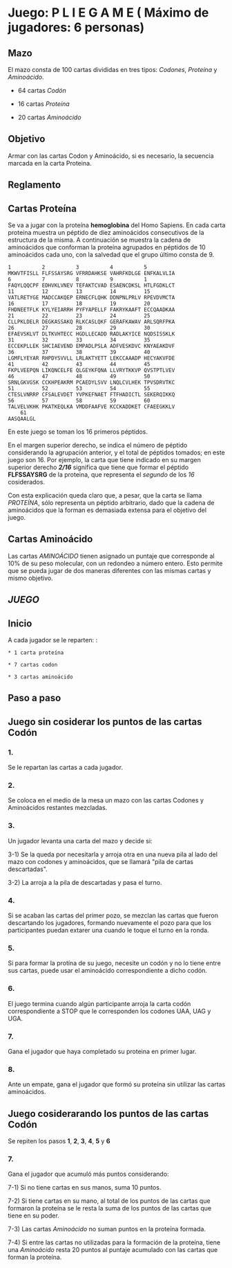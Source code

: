 # Juego: P L I E G A M E ( Máximo de jugadores: 6 personas)


## Mazo 
El mazo consta de 100 cartas divididas en tres tipos: *Codones*, *Proteína* y *Aminoácido*.

  - 64 cartas *Codón*
  
  - 16 cartas *Proteína*
  
  - 20 cartas *Aminoácido*
  
   

## Objetivo

Armar con las cartas Codon y Aminoácido, si es necesario, la secuencia marcada en la carta Proteina.


## Reglamento

## Cartas Proteína

Se va a jugar con la proteína **hemoglobina** del Homo Sapiens. En cada carta proteína muestra un péptido de diez aminoácidos consecutivos de la estructura de la misma. 
A continuación se muestra la cadena de aminoácidos que conforman la proteína agrupados en péptidos de 10 aminoácidos cada uno, con la salvedad que el grupo último consta de 9.

	1          2          3          4          5
	MKWVTFISLL FLFSSAYSRG VFRRDAHKSE VAHRFKDLGE ENFKALVLIA 
	6          7          8          9          1 
	FAQYLQQCPF EDHVKLVNEV TEFAKTCVAD ESAENCDKSL HTLFGDKLCT 
	11         12         13         14         15 
	VATLRETYGE MADCCAKQEP ERNECFLQHK DDNPNLPRLV RPEVDVMCTA 
	16         17         18         19         20
	FHDNEETFLK KYLYEIARRH PYFYAPELLF FAKRYKAAFT ECCQAADKAA 
	21         22         23         24         25 
	CLLPKLDELR DEGKASSAKQ RLKCASLQKF GERAFKAWAV ARLSQRFPKA 
	26         27         28         29         30 
	EFAEVSKLVT DLTKVHTECC HGDLLECADD RADLAKYICE NQDSISSKLK 
	31         32         33         34         35
	ECCEKPLLEK SHCIAEVEND EMPADLPSLA ADFVESKDVC KNYAEAKDVF 
	36         37         38         39         40
	LGMFLYEYAR RHPDYSVVLL LRLAKTYETT LEKCCAAADP HECYAKVFDE 
	41         42         43         44         45
	FKPLVEEPQN LIKQNCELFE QLGEYKFQNA LLVRYTKKVP QVSTPTLVEV 
	46         47         48         49         50 
	SRNLGKVGSK CCKHPEAKRM PCAEDYLSVV LNQLCVLHEK TPVSDRVTKC 
	51         52         53         54         55 
	CTESLVNRRP CFSALEVDET YVPKEFNAET FTFHADICTL SEKERQIKKQ 
	56         57         58         59         60
	TALVELVKHK PKATKEQLKA VMDDFAAFVE KCCKADDKET CFAEEGKKLV 
        61
	AASQAALGL 
	
En este juego se toman los 16 primeros péptidos.

En el margen superior derecho, se indica el número de péptido considerando la agrupación anterior, y el total de péptidos tomados; en este juego son 16. Por ejemplo, la carta que tiene indicado en su margen superior derecho ***2/16*** significa que tiene que formar el péptido **FLFSSAYSRG** de la proteina, que representa el *segundo* de los *16* cosiderados.

Con esta explicación queda claro que,  a pesar, que la carta se llama *PROTEÍNA*, sólo representa un péptido arbitrario, dado que la cadena de aminoácidos que la forman es demasiada extensa para el objetivo del juego.

## Cartas Aminoácido

Las cartas *AMINOÁCIDO* tienen asignado un puntaje que corresponde al 10% de su peso molecular, con un redondeo a número entero.
Esto permite que se pueda jugar de dos maneras diferentes con las mismas cartas y mismo objetivo.


## *JUEGO*

## Inicio
A cada jugador se le reparten: : 

	* 1 carta proteína
  
	* 7 cartas codon  
  
	* 3 cartas aminoácido

## Paso a paso 

## Juego sin cosiderar los puntos de las cartas Codón

### 	1.
 
 Se le repartan las cartas a cada jugador.

### 	2. 

  Se coloca en el medio de la mesa un mazo con las cartas Codones y Aminoácidos restantes mezcladas.

### 3. 
  Un jugador levanta una carta del mazo y decide si:
   
   3-1) Se la queda por necesitarla y arroja otra en una nueva pila al lado del mazo con codones y aminoácidos, 
	      que se llamará "pila de cartas descartadas".
   
   3-2) La arroja a la pila de descartadas y pasa el turno. 

### 4.
   Si se acaban las cartas del primer pozo, se mezclan las cartas que fueron descartando los jugadores, formando nuevamente 
   el pozo para que los participantes puedan extarer una cuando le toque el turno en la ronda.

### 5. 
   Si para formar la protína de su juego, necesite un codón y no lo tiene entre sus cartas, puede usar el aminoácido
   correspondiente a dicho codón.

### 6. 
   El juego termina cuando algún participante arroja la carta codón correspondiente a STOP que le corresponden los codones 
   UAA, UAG y UGA.

### 7. 
   Gana el jugador que haya completado su proteina en primer lugar. 

### 8. 
   Ante un empate, gana el jugador que formó su proteína sin utilizar las cartas aminoácidos. 
   

## Juego cosiderarando los puntos de las cartas Codón  

Se repiten los pasos **1**, **2**, **3**, **4**, **5** y **6** 

### 7.
   Gana el jugador que  acumuló más puntos considerando:
   	
   7-1) Si no tiene cartas en sus manos, suma 10 puntos.
   
   7-2) Si tiene cartas en su mano, al total de los puntos de las cartas que formaron la proteína se le resta la suma 
        de los puntos de las cartas que tiene en su poder.
	
   7-3) Las cartas *Aminoácido* no suman puntos en la proteína formada.
   
   7-4) Si entre las cartas no utilizadas para la formación de la proteína, tiene una *Aminoácido* resta 20 puntos al puntaje
        acumulado con las cartas que forman la proteína.
   


   
   


 
 
 
   
